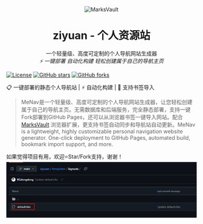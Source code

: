 <div align="center">
  <img src="assets/favicon.ico" alt="MarksVault" width="120">
  <h1>ziyuan - 个人资源站</h1>
  <p>
    一个轻量级、高度可定制的个人导航网站生成器
    <br />
    <i>⚡ 一键部署 自动化构建 轻松创建属于自己的导航主页</i>
  </p>
</div>


[![License](https://img.shields.io/badge/License-AGPL--3.0-blue.svg)](https://www.gnu.org/licenses/agpl-3.0.html)
[![GitHub stars](https://img.shields.io/github/stars/rbetree/menav)](https://github.com/rbetree/menav/stargazers)
[![GitHub forks](https://img.shields.io/github/forks/rbetree/menav)](https://github.com/rbetree/menav/network/members)

📋 一键部署的静态个人导航站 | ⚡ 自动化构建 | 🔖 支持书签导入

> MeNav是一个轻量级、高度可定制的个人导航网站生成器，让您轻松创建属于自己的导航主页。无需数据库和后端服务，完全静态部署，支持一键Fork部署到GitHub Pages，还可以从浏览器书签一键导入网站。配合 [MarksVault](https://github.com/rbetree/MarksVault) 浏览器扩展，更支持书签自动同步和导航站自动更新。MeNav is a lightweight, highly customizable personal navigation website generator. One-click deployment to GitHub Pages, automated build, bookmark import support, and more.

如果觉得项目有用，欢迎⭐Star/Fork支持，谢谢！
![alt text](image.png)
